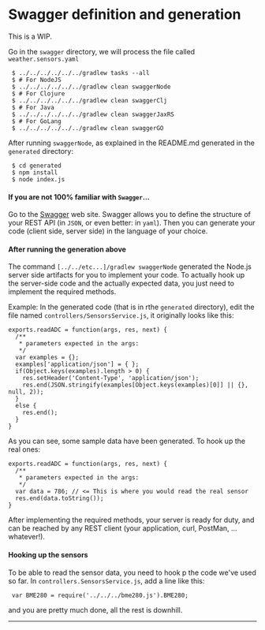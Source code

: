 # Swagger definition and generation

This is a WIP.

Go in the `swagger` directory, we will process the file called `weather.sensors.yaml`

```
 $ ../../../../../../gradlew tasks --all
 $ # For NodeJS
 $ ../../../../../../gradlew clean swaggerNode
 $ # For Clojure
 $ ../../../../../../gradlew clean swaggerClj
 $ # For Java
 $ ../../../../../../gradlew clean swaggerJaxRS
 $ # For GoLang
 $ ../../../../../../gradlew clean swaggerGO
```

After running `swaggerNode`, as explained in the README.md generated in the `generated` directory:
```
 $ cd generated
 $ npm install
 $ node index.js
```

#### If you are not 100% familiar with `Swagger`...
Go to the [Swagger](http://swagger.io/) web site.
Swagger allows you to define the structure of your REST API (in `JSON`, or even better: in `yaml`).
Then you can generate your code (client side, server side) in the language of your choice.

#### After running the generation above
The command `[../../etc...]/gradlew swaggerNode` generated the Node.js server side artifacts for you to implement your code.
To actually hook up the server-side code and the actually expected data, you just need to implement the required methods.

Example:
In the generated code (that is in rthe `generated` directory), edit the file named `controllers/SensorsService.js`, it originally looks like this:
```
exports.readADC = function(args, res, next) {
  /**
   * parameters expected in the args:
   */
  var examples = {};
  examples['application/json'] = { };
  if(Object.keys(examples).length > 0) {
    res.setHeader('Content-Type', 'application/json');
    res.end(JSON.stringify(examples[Object.keys(examples)[0]] || {}, null, 2));
  }
  else {
    res.end();
  }
}
```
As you can see, some sample data have been generated.
To hook up the real ones:
```
exports.readADC = function(args, res, next) {
  /**
   * parameters expected in the args:
   */
  var data = 786; // <= This is where you would read the real sensor
  res.end(data.toString());
}
```

After implementing the required methods, your server is ready for duty, and can be reached by any REST client (your application, curl, PostMan, ... whatever!).

#### Hooking up the sensors
To be able to read the sensor data, you need to hook p the code we've used so far.
In `controllers.SensorsService.js`, add a line like this:
```
 var BME280 = require('../../../bme280.js').BME280;
```
and you are pretty much done, all the rest is downhill.

---

